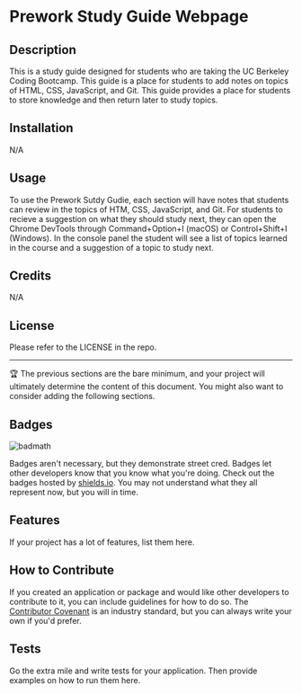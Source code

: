 # Prework Study Guide Webpage

## Description

This is a study guide designed for students who are taking the UC Berkeley Coding Bootcamp. This guide is a place for students to add notes on topics of HTML, CSS, JavaScript, and Git. This guide provides a place for students to store knowledge and then return later to study topics.

## Installation

N/A

## Usage

To use the Prework Sutdy Gudie, each section will have notes that students can review in the topics of HTM, CSS, JavaScript, and Git. For students to recieve a suggestion on what they should study next, they can open the Chrome DevTools through Command+Option+I (macOS) or Control+Shift+I (Windows). In the console panel the student will see a list of topics learned in the course and a suggestion of a topic to study next.

## Credits

N/A

## License

Please refer to the LICENSE in the repo.

---

🏆 The previous sections are the bare minimum, and your project will ultimately determine the content of this document. You might also want to consider adding the following sections.

## Badges

![badmath](https://img.shields.io/github/languages/top/nielsenjared/badmath)

Badges aren't necessary, but they demonstrate street cred. Badges let other developers know that you know what you're doing. Check out the badges hosted by [shields.io](https://shields.io/). You may not understand what they all represent now, but you will in time.

## Features

If your project has a lot of features, list them here.

## How to Contribute

If you created an application or package and would like other developers to contribute to it, you can include guidelines for how to do so. The [Contributor Covenant](https://www.contributor-covenant.org/) is an industry standard, but you can always write your own if you'd prefer.

## Tests

Go the extra mile and write tests for your application. Then provide examples on how to run them here.
